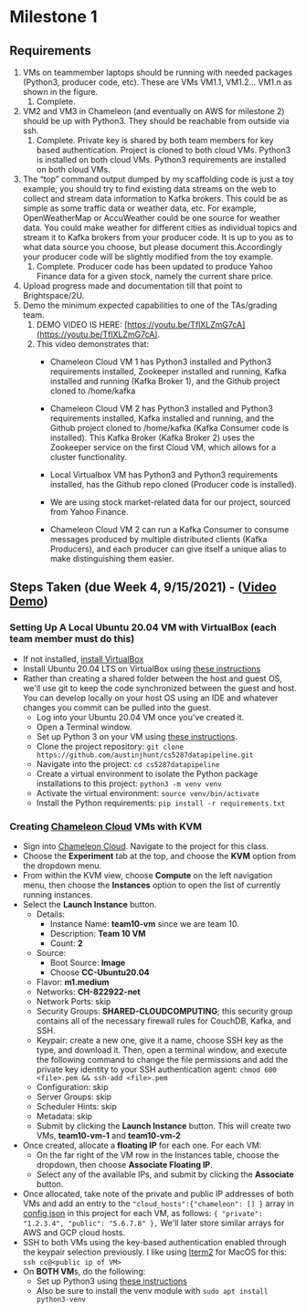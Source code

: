 # Milestone 1
## Requirements
1. VMs on teammember laptops should be running with needed packages (Python3, producer code, etc). These are VMs VM1.1, VM1.2... VM1.n as shown in the figure.
   1. Complete.
2. VM2 and VM3 in Chameleon (and eventually on AWS for milestone 2) should be up with Python3. They should be reachable from outside via ssh.
   1. Complete. Private key is shared by both team members for key based authentication. Project is cloned to both cloud VMs. Python3 is installed on both cloud VMs. Python3 requirements are installed on both cloud VMs.
3. The “top” command output dumped by my scaffolding code is just a toy example; you should try to find existing data streams on the web to collect and stream data information to Kafka brokers. This could be as simple as some traffic data or weather data, etc. For example, OpenWeatherMap or AccuWeather could be one source for weather data. You could make weather for different cities as individual topics and stream it to Kafka brokers from your producer code. It is up to you as to what data source you choose, but please document this.Accordingly your producer code will be slightly modified from the toy example.
   1. Complete. Producer code has been updated to produce Yahoo Finance data for a given stock, namely the current share price.
4. Upload progress made and documentation till that point to Brightspace/2U.
5. Demo the minimum expected capabilities to one of the TAs/grading team.
   1. DEMO VIDEO IS HERE: [https://youtu.be/TflXLZmG7cA](https://youtu.be/TflXLZmG7cA).
   2. This video demonstrates that:
      - Chameleon Cloud VM 1 has Python3 installed and Python3 requirements installed, Zookeeper installed and running, Kafka installed and running (Kafka Broker 1), and the Github project cloned to /home/kafka
      - Chameleon Cloud VM 2  has Python3 installed and Python3 requirements installed, Kafka installed and running, and the Github project cloned to /home/kafka (Kafka Consumer code is installed). This Kafka Broker (Kafka Broker 2) uses the Zookeeper service on the first Cloud VM, which allows for a cluster functionality.
      - Local Virtualbox VM has Python3 and Python3 requirements installed, has the Github repo cloned (Producer code is installed).
      - We are using stock market-related data for our project, sourced from Yahoo Finance.

      - Chameleon Cloud VM 2 can run a Kafka Consumer to consume messages produced by multiple distributed clients (Kafka Producers), and each producer can give itself a unique alias to make distinguishing them easier.


## Steps Taken (due Week 4, 9/15/2021) - ([Video Demo](https://www.youtube.com/watch?v=TflXLZmG7cA))
### Setting Up A Local Ubuntu 20.04 VM with VirtualBox (each team member must do this)
- If not installed, [install VirtualBox](https://www.virtualbox.org/wiki/Downloads)
- Install Ubuntu 20.04 LTS on VirtualBox using [these instructions](https://fossbytes.com/how-to-install-ubuntu-20-04-lts-virtualbox-windows-mac-linux/)
- Rather than creating a shared folder between the host and guest OS, we'll use git to keep the code synchronized between the guest and host. You can develop locally on your host OS using an IDE and whatever changes you commit can be pulled into the guest.
  - Log into your Ubuntu 20.04 VM once you've created it.
  - Open a Terminal window.
  - Set up Python 3 on your VM using [these instructions](https://www.digitalocean.com/community/tutorials/how-to-install-python-3-and-set-up-a-programming-environment-on-an-ubuntu-20-04-server).
  - Clone the project repository: `git clone https://github.com/austinjhunt/cs5287datapipeline.git`
  - Navigate into the project: `cd cs5287datapipeline`
  - Create a virtual environment to isolate the Python package installations to this project: `python3 -m venv venv`
  - Activate the virtual environment: `source venv/bin/activate`
  - Install the Python requirements: `pip install -r requirements.txt`
### Creating [Chameleon Cloud](https://chameleoncloud.org) VMs with KVM
   - Sign into [Chameleon Cloud](https://chameleoncloud.org). Navigate to the project for this class.
   - Choose the **Experiment** tab at the top, and choose the **KVM** option from the dropdown menu.
   - From within the KVM view, choose **Compute** on the left navigation menu, then choose the **Instances** option to open the list of currently running instances.
   - Select the **Launch Instance** button.
     - Details:
       - Instance Name: **team10-vm** since we are team 10.
       - Description: **Team 10 VM**
       - Count: **2**
     - Source:
       - Boot Source: **Image**
       - Choose **CC-Ubuntu20.04**
     - Flavor: **m1.medium**
     - Networks: **CH-822922-net**
     - Network Ports: skip
     - Security Groups: **SHARED-CLOUDCOMPUTING**; this security group contains all of the necessary firewall rules for CouchDB, Kafka, and SSH.
     - Keypair: create a new one, give it a name, choose SSH key as the type, and download it. Then, open a terminal window, and execute the following command to change the file permissions and add the private key identity to your SSH authentication agent: ``` chmod 600 <file>.pem && ssh-add <file>.pem ```
     - Configuration: skip
     - Server Groups: skip
     - Scheduler Hints: skip
     - Metadata: skip
     - Submit by clicking the **Launch Instance** button. This will create two VMs, **team10-vm-1** and **team10-vm-2**
   - Once created, allocate a **floating IP** for each one. For each VM:
     - On the far right of the VM row in the Instances table, choose the dropdown, then choose **Associate Floating IP**.
     - Select any of the available IPs, and submit by clicking the **Associate** button.
   - Once allocated, take note of the private and public IP addresses of both VMs and add an entry to the `"cloud_hosts":{"chameleon": [] }` array in [config.json](src/config.json) in this project for each VM, as follows:
    ```
    {
      "private": "1.2.3.4",
      "public": "5.6.7.8"
    },
    ```
    We'll later store similar arrays for AWS and GCP cloud hosts.
   - SSH to both VMs using the key-based authentication enabled through the keypair selection previously. I like using [Iterm2](https://iterm2.com/downloads/stable/latest) for MacOS for this: `ssh cc@<public ip of VM>`
   - On **BOTH VM**s, do the following:
     - Set up Python3 using [these instructions](https://www.digitalocean.com/community/tutorials/how-to-install-python-3-and-set-up-a-programming-environment-on-an-ubuntu-20-04-server)
     - Also be sure to install the venv module with `sudo apt install python3-venv`